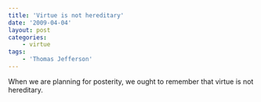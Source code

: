 ```yaml
---
title: 'Virtue is not hereditary'
date: '2009-04-04'
layout: post
categories:
    - virtue
tags:
    - 'Thomas Jefferson'
---
```


When we are planning for posterity, we ought to remember that virtue is not hereditary.
